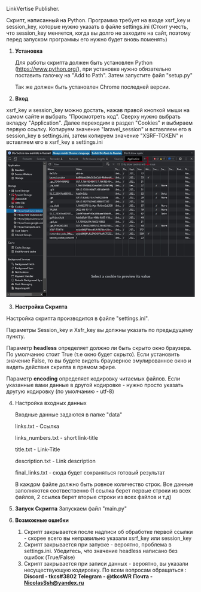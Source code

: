 LinkVertise Publisher.

Скрипт, написанный на Python. Программа требует на входе xsrf_key и session_key, которые нужно указать в файле settings.ini (Стоит учесть, что session_key меняется, когда вы долго не заходите на сайт, поэтому перед запуском программы его нужно будет вновь поменять)

1. **Установка**

   Для работы скрипта должен быть установлен Python (https://www.python.org/), при установке нужно обязательно поставить галочку на "Add to Path".
   Затем запустите файл "setup.py"

   Так же должен быть установлен Chrome последней версии.
2. **Вход**

xsrf_key и session_key можно достать, нажав правой кнопкой мыши на самом сайте и выбрать "Просмотреть код". Сверху нужно выбрать вкладку "Application". Далее переходим в раздел "Cookies" и выбираем первую ссылку. Копируем значение "laravel_session" и вставляем его в session_key в settings.ini, затем копируем значение "XSRF-TOKEN" и вставляем его в xsrf_key в settings.ini

![1661855394310](image/readme/1661855394310.png)

3. **Настройка Скрипта**

Настройка скрипта производится в файле "settings.ini".

Параметры Session_key и Xsfr_key вы должны указать по предыдущему пункту.

Параметр **headless** определяет должно ли быть скрыто окно браузера. По умолчанию стоит True (т.е окно будет скрыто). Если установить значение False, то вы будете видеть браузерное эмулированное окно и видеть действия скрипта в прямом эфире.

Параметр **encoding** определяет кодировку читаемых файлов. Если указанные вами данные в другой кодировке - нужно просто указать другую кодировку (по умолчанию - utf-8)

4. Настройка входных данных

   Входные данные задаются в папке "data"

   links.txt - Ссылка

   links_numbers.txt - short link-title

   title.txt - Link-Title

   description.txt - Link description

   final_links.txt - сюда будет сохраняться готовый результат

   В каждом файле должно быть ровное количество строк. Все данные заполняются соотвественно (1 ссылка берет первые строки из всех файлов, 2 ссылка берет вторые строки из всех файлов и т.д)
5. **Запуск Скрипта**
   Запускаем файл "main.py"
6. **Возможные ошибки**

   1. Скрипт закрывается после надписи об обработке первой ссылки - скорее всего вы неправильно указали xsrf_key или session_key
   2. Скрипт закрывается при запуске - вероятно, проблема в settings.ini. Убедитесь, что значение headless написано без ошибок (True/False)
   3. Скрипт закрывается при записи данных - вероятно, вы указали несуществующую кодировку.
      По всем вопросам обращаться :
      **Discord - tkcs#3802
      Telegram - @tkcsWR**
      **Почта - NicolasSsh@yandex.ru**
